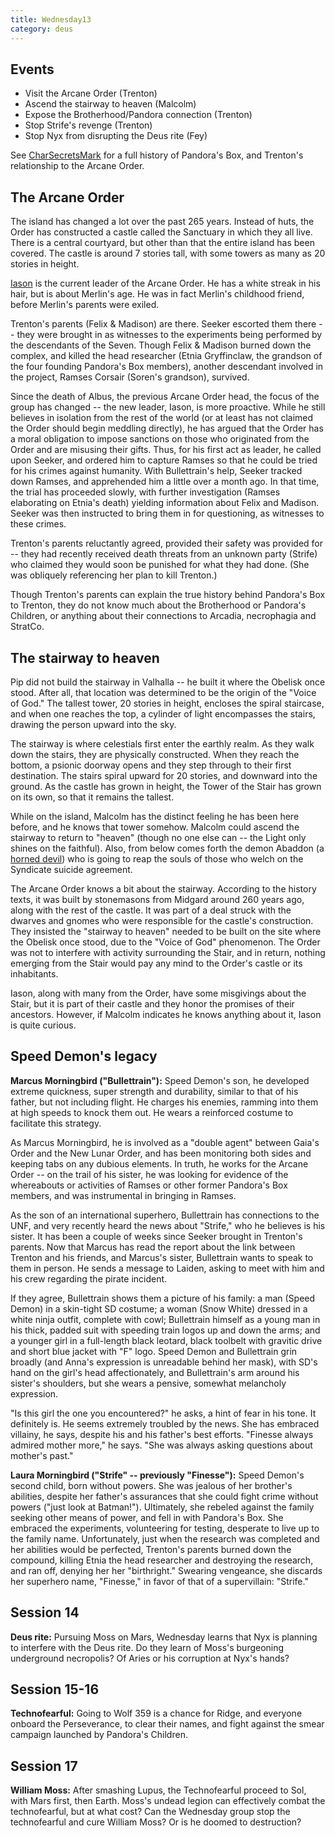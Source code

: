 ```yaml
---
title: Wednesday13
category: deus
---
```

## Events

* Visit the Arcane Order (Trenton)
* Ascend the stairway to heaven (Malcolm)
* Expose the Brotherhood/Pandora connection (Trenton)
* Stop Strife's revenge (Trenton)
* Stop Nyx from disrupting the Deus rite (Fey)

See [CharSecretsMark](char-secrets-mark) for a full history of Pandora's Box, and Trenton's relationship to the Arcane Order.


## The Arcane Order

The island has changed a lot over the past 265 years. Instead of huts, the Order has constructed a castle called the Sanctuary in which they all live. There is a central courtyard, but other than that the entire island has been covered. The castle is around 7 stories tall, with some towers as many as 20 stories in height.

[Iason](http://www.geocities.com/TimesSquare/Maze/8681/jblood.html) is the current leader of the Arcane Order. He has a white streak in his hair, but is about Merlin's age. He was in fact Merlin's childhood friend, before Merlin's parents were exiled.

Trenton's parents (Felix &amp; Madison) are there. Seeker escorted them there -- they were brought in as witnesses to the experiments being performed by the descendants of the Seven. Though Felix &amp; Madison burned down the complex, and killed the head researcher (Etnia Gryffinclaw, the grandson of the four founding Pandora's Box members), another descendant involved in the project, Ramses Corsair (Soren's grandson), survived.

Since the death of Albus, the previous Arcane Order head, the focus of the group has changed -- the new leader, Iason, is more proactive. While he still believes in isolation from the rest of the world (or at least has not claimed the Order should begin meddling directly), he has argued that the Order has a moral obligation to impose sanctions on those who originated from the Order and are misusing their gifts. Thus, for his first act as leader, he called upon Seeker, and ordered him to capture Ramses so that he could be tried for his crimes against humanity. With Bullettrain's help, Seeker tracked down Ramses, and apprehended him a little over a month ago. In that time, the trial has proceeded slowly, with further investigation (Ramses elaborating on Etnia's death) yielding information about Felix and Madison. Seeker was then instructed to bring them in for questioning, as witnesses to these crimes.

Trenton's parents reluctantly agreed, provided their safety was provided for -- they had recently received death threats from an unknown party (Strife) who claimed they would soon be punished for what they had done. (She was obliquely referencing her plan to kill Trenton.)

Though Trenton's parents can explain the true history behind Pandora's Box to Trenton, they do not know much about the Brotherhood or Pandora's Children, or anything about their connections to Arcadia, necrophagia and StratCo.


## The stairway to heaven

Pip did not build the stairway in Valhalla -- he built it where the Obelisk once stood. After all, that location was determined to be the origin of the &quot;Voice of God.&quot; The tallest tower, 20 stories in height, encloses the spiral staircase, and when one reaches the top, a cylinder of light encompasses the stairs, drawing the person upward into the sky.

The stairway is where celestials first enter the earthly realm. As they walk down the stairs, they are physically constructed. When they reach the bottom, a psionic doorway opens and they step through to their first destination.  The stairs spiral upward for 20 stories, and downward into the ground. As the castle has grown in height, the Tower of the Stair has grown on its own, so that it remains the tallest.

While on the island, Malcolm has the distinct feeling he has been here before, and he knows that tower somehow. Malcolm could ascend the stairway to return to &quot;heaven&quot; (though no one else can -- the Light only shines on the faithful). Also, from below comes forth the demon Abaddon (a [horned devil](http://d20srd.org/srd/monsters/devil.htm#hornedDevilCornugon)) who is going to reap the souls of those who welch on the Syndicate suicide agreement.

The Arcane Order knows a bit about the stairway. According to the history texts, it was built by stonemasons from Midgard around 260 years ago, along with the rest of the castle. It was part of a deal struck with the dwarves and gnomes who were responsible for the castle's construction. They insisted the &quot;stairway to heaven&quot; needed to be built on the site where the Obelisk once stood, due to the &quot;Voice of God&quot; phenomenon. The Order was not to interfere with activity surrounding the Stair, and in return, nothing emerging from the Stair would pay any mind to the Order's castle or its inhabitants.

Iason, along with many from the Order, have some misgivings about the Stair, but it is part of their castle and they honor the promises of their ancestors. However, if Malcolm indicates he knows anything about it, Iason is quite curious.


## Speed Demon's legacy

__Marcus Morningbird (&quot;Bullettrain&quot;):__ Speed Demon's son, he developed extreme quickness, super strength and durability, similar to that of his father, but not including flight. He charges his enemies, ramming into them at high speeds to knock them out. He wears a reinforced costume to facilitate this strategy.

As Marcus Morningbird, he is involved as a &quot;double agent&quot; between Gaia's Order and the New Lunar Order, and has been monitoring both sides and keeping tabs on any dubious elements. In truth, he works for the Arcane Order -- on the trail of his sister, he was looking for evidence of the whereabouts or activities of Ramses or other former Pandora's Box members, and was instrumental in bringing in Ramses.

As the son of an international superhero, Bullettrain has connections to the UNF, and very recently heard the news about &quot;Strife,&quot; who he believes is his sister. It has been a couple of weeks since Seeker brought in Trenton's parents. Now that Marcus has read the report about the link between Trenton and his friends, and Marcus's sister, Bullettrain wants to speak to them in person. He sends a message to Laiden, asking to meet with him and his crew regarding the pirate incident.

If they agree, Bullettrain shows them a picture of his family: a man (Speed Demon) in a skin-tight SD costume; a woman (Snow White) dressed in a white ninja outfit, complete with cowl; Bullettrain himself as a young man in his thick, padded suit with speeding train logos up and down the arms; and a younger girl in a full-length black leotard, black toolbelt with gravitic drive and short blue jacket with &quot;F&quot; logo. Speed Demon and Bullettrain grin broadly (and Anna's expression is unreadable behind her mask), with SD's hand on the girl's head affectionately, and Bullettrain's arm around his sister's shoulders, but she wears a pensive, somewhat melancholy expression.

&quot;Is this girl the one you encountered?&quot; he asks, a hint of fear in his tone. It definitely is. He seems extremely troubled by the news. She has embraced villainy, he says, despite his and his father's best efforts. &quot;Finesse always admired mother more,&quot; he says. &quot;She was always asking questions about mother's past.&quot;

__Laura Morningbird (&quot;Strife&quot; -- previously &quot;Finesse&quot;):__ Speed Demon's second child, born without powers. She was jealous of her brother's abilities, despite her father's assurances that she could fight crime without powers (&quot;just look at Batman!&quot;). Ultimately, she rebeled against the family seeking other means of power, and fell in with Pandora's Box. She embraced the experiments, volunteering for testing, desperate to live up to the family name. Unfortunately, just when the research was completed and her abilities would be perfected, Trenton's parents burned down the compound, killing Etnia the head researcher and destroying the research, and ran off, denying her her &quot;birthright.&quot; Swearing vengeance, she discards her superhero name, &quot;Finesse,&quot; in favor of that of a supervillain: &quot;Strife.&quot;


## Session 14

__Deus rite:__ Pursuing Moss on Mars, Wednesday learns that Nyx is planning to interfere with the Deus rite. Do they learn of Moss's burgeoning underground necropolis? Of Aries or his corruption at Nyx's hands?


## Session 15-16

__Technofearful:__ Going to Wolf 359 is a chance for Ridge, and everyone onboard the Perseverance, to clear their names, and fight against the smear campaign launched by Pandora's Children.


## Session 17

__William Moss:__ After smashing Lupus, the Technofearful proceed to Sol, with Mars first, then Earth. Moss's undead legion can effectively combat the technofearful, but at what cost? Can the Wednesday group stop the technofearful and cure William Moss? Or is he doomed to destruction?
